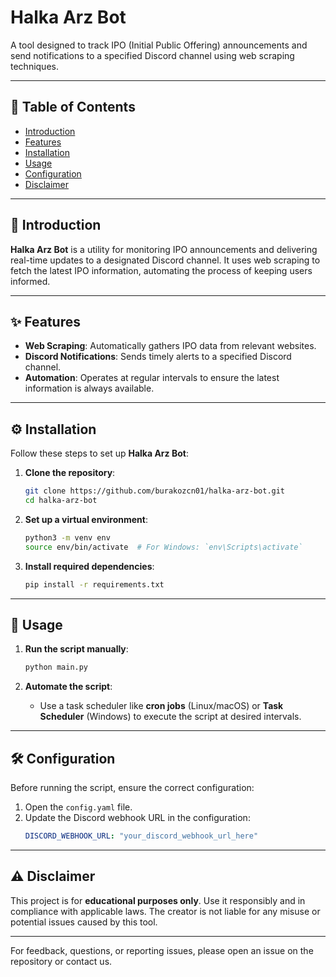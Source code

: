 # Halka Arz Bot

A tool designed to track IPO (Initial Public Offering) announcements and send notifications to a specified Discord channel using web scraping techniques.

---

## 📖 Table of Contents
- [Introduction](#introduction)
- [Features](#features)
- [Installation](#installation)
- [Usage](#usage)
- [Configuration](#configuration)
- [Disclaimer](#disclaimer)

---

## 📌 Introduction

**Halka Arz Bot** is a utility for monitoring IPO announcements and delivering real-time updates to a designated Discord channel. It uses web scraping to fetch the latest IPO information, automating the process of keeping users informed.

---

## ✨ Features

- **Web Scraping**: Automatically gathers IPO data from relevant websites.
- **Discord Notifications**: Sends timely alerts to a specified Discord channel.
- **Automation**: Operates at regular intervals to ensure the latest information is always available.

---

## ⚙️ Installation

Follow these steps to set up **Halka Arz Bot**:

1. **Clone the repository**:
    ```sh
    git clone https://github.com/burakozcn01/halka-arz-bot.git
    cd halka-arz-bot
    ```

2. **Set up a virtual environment**:
    ```sh
    python3 -m venv env
    source env/bin/activate  # For Windows: `env\Scripts\activate`
    ```

3. **Install required dependencies**:
    ```sh
    pip install -r requirements.txt
    ```

---

## 🚀 Usage

1. **Run the script manually**:
    ```sh
    python main.py
    ```

2. **Automate the script**:
   - Use a task scheduler like **cron jobs** (Linux/macOS) or **Task Scheduler** (Windows) to execute the script at desired intervals.

---

## 🛠️ Configuration

Before running the script, ensure the correct configuration:

1. Open the `config.yaml` file.
2. Update the Discord webhook URL in the configuration:
    ```yaml
    DISCORD_WEBHOOK_URL: "your_discord_webhook_url_here"
    ```

---

## ⚠️ Disclaimer

This project is for **educational purposes only**. Use it responsibly and in compliance with applicable laws. The creator is not liable for any misuse or potential issues caused by this tool.

---

For feedback, questions, or reporting issues, please open an issue on the repository or contact us.
